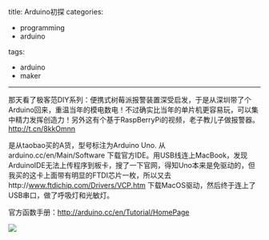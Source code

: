 title: Arduino初探
categories:
  - programming
  - arduino

tags:
  - arduino
  - maker
---

那天看了极客范DIY系列：便携式树莓派报警装置深受启发，于是从深圳带了个Arduino回来，重温当年的模电数电！不过确实比当年的单片机更容易玩，可以集中精力发挥创造力！另外这有个基于RaspBerryPi的视频，老子教儿子做报警器。http://t.cn/8kkOmnn

是从taobao买的A货，型号标注为Arduino Uno. 从arduino.cc/en/Main/Software 下载官方IDE。用USB线连上MacBook，发现ArduinoIDE无法上传程序到板卡，搜了一下官网，得知Uno本来是免驱动的，但我买的这卡上面带有明显的FTDI芯片一枚，所以又去http://www.ftdichip.com/Drivers/VCP.htm 下载MacOS驱动，然后终于连上了USB串口，做了呼吸灯和光敏灯。

官方函数手册：http://arduino.cc/en/Tutorial/HomePage

![](http://ww4.sinaimg.cn/mw1024/3bb73a47tw1ec7k3wkl9mj20hs0nsgnw.jpg)